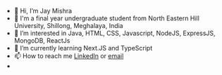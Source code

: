 - 👋 Hi, I’m Jay Mishra
- 🏫 I'm a final year undergraduate student from North Eastern Hill University, Shillong, Meghalaya, India
- 👀 I’m interested in Java, HTML, CSS, Javascript, NodeJS, ExpressJS, MongoDB, ReactJs
- 🌱 I’m currently learning Next.JS and TypeScript
- 📫 How to reach me [LinkedIn](https://www.linkedin.com/in/jay-mishra-4a15b01a9/) or [email](jayisatwork1@gmail.com)
- 

<!---
Vancey567/Vancey567 is a ✨ special ✨ repository because its `README.md` (this file) appears on your GitHub profile.
You can click the Preview link to take a look at your changes.
--->
